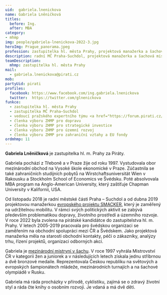 ```yaml
---
uid:  gabriela.lnenickova
name: Gabriela Lněničková
titles:
  before: Ing.
  after: MBA
category: 
- mhmp
img: people/gabriela-lnenickova-2022-3.jpg
heroImg: Prague_panorama.jpeg
profession: zastupitelka hl. města Prahy, projektová manažerka a šachová mistryně
description: radní MČ Praha-Suchdol, projektová manažerka a šachová mistryně
teamDescription:
  mhmp: zastupitelka hl. města Prahy
mail:
  - gabriela.lnenickova@pirati.cz
mob:	
partyUid: pirati		 
profiles:    
  facebook: https://www.facebook.com/ing.gabriela.lnenickova    
  twitter:  https://twitter.com/glnenickova		  
funkce:
  - zastupitelka hl. města Prahy
  - zastupitelka MČ Praha–Suchdol
  - vedoucí pražského expertního týmu <a href="https://forum.pirati.cz/viewforum.php?f=1262">Doprava a infrastruktura</a>
  - členka výboru ZHMP pro dopravu
  - členka výboru ZHMP pro strategické investice
  - členka výboru ZHMP pro územní rozvoj
  - členka výboru ZHMP pro zahraniční vztahy a EU fondy
ordmhmp: 11
---
```


**Gabriela Lněničková** je zastupitelka hl. m. Prahy za Piráty. 

Gabriela pochází z Třeboně a v Praze žije od roku 1997. Vystudovala obor mezinárodní obchod na Vysoké škole ekonomické v Praze. Zúčastnila se také zahraničních studijních pobytů na Wirstchaftsuniversität Wien v Rakousku a Stockholm School of Economics ve Švédsku. Poté absolvovala MBA program na Anglo-American University, který zaštiťuje Chapman University v Kalifornii, USA.

Od listopadu 2018 je radní městské části Praha – Suchdol a od dubna 2019 projektovou manažerkou [evropského projektu SMACKER](http://www.praha-suchdol.cz/smacker), který je zaměřený na udržitelnou mobilitu. V rámci svých politických aktivit se zabývá především problematikou dopravy, životního prostředí a územního rozvoje. V roce 2022 byla zvolena na pirátské kandidátce do zastupitelstva hl. m. Prahy. V letech 2005-2019 pracovala pro švédskou organizaci se zaměřením na obchodní spolupráci mezi ČR a Švédskem. Jako projektová manažerka měla na starosti obchodní kontakty, péči o zákazníky, analýzy trhu, řízení projektů, organizaci odborných akcí.

Gabriela je [mezinárodní mistryní v šachu](https://www.chess.cz/hrac/2559). V roce 1997 vyhrála Mistrovství ČR v kategorii žen a juniorek a v následujících letech získala jednu stříbrnou a dvě bronzové medaile. Reprezentovala Českou republiku na světových a evropských šampionátech mládeže, mezinárodních turnajích a na šachové olympiádě v Rusku.

Gabriela má ráda procházky v přírodě, cyklistiku, zajímá se o zdravý životní styl a ráda čte knihy o osobním rozvoji. Je vdaná a má dvě děti.
